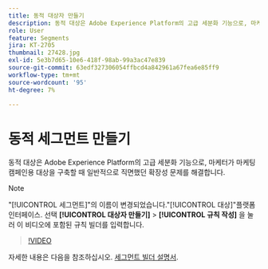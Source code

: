 ```yaml
---
title: 동적 대상자 만들기
description: 동적 대상은 Adobe Experience Platform의 고급 세분화 기능으로, 마케터가 마케팅 캠페인용 대상을 구축할 때 일반적으로 직면했던 확장성 문제를 해결합니다.
role: User
feature: Segments
jira: KT-2705
thumbnail: 27428.jpg
exl-id: 5e3b7d65-10e6-418f-98ab-99a3ac47e839
source-git-commit: 63edf327306054ffbcd4a842961a67fea6e85ff9
workflow-type: tm+mt
source-wordcount: '95'
ht-degree: 7%

---
```


# 동적 세그먼트 만들기

동적 대상은 Adobe Experience Platform의 고급 세분화 기능으로, 마케터가 마케팅 캠페인용 대상을 구축할 때 일반적으로 직면했던 확장성 문제를 해결합니다.

>[!NOTE]
>
> &quot;[!UICONTROL 세그먼트]&quot;의 이름이 변경되었습니다.&quot;[!UICONTROL 대상]&quot;플랫폼 인터페이스. 선택 **[!UICONTROL 대상자 만들기]** > **[!UICONTROL 규칙 작성]** 을 눌러 이 비디오에 포함된 규칙 빌더를 입력합니다.

>[!VIDEO](https://video.tv.adobe.com/v/27428?quality=12&learn=on)

자세한 내용은 다음을 참조하십시오. [세그먼트 빌더 설명서](https://experienceleague.adobe.com/docs/experience-platform/segmentation/ui/segment-builder.html).

